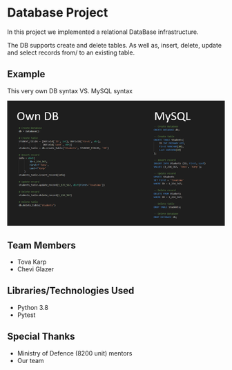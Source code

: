 # Database Project
In this project we implemented a relational DataBase infrastructure.

The DB supports create and delete tables.
As well as, insert, delete, update and select records from/ to an existing table.

## Example
This very own DB syntax VS. MySQL syntax

![alt text](img.png)

## Team Members
* Tova Karp
* Chevi Glazer

## Libraries/Technologies Used
* Python 3.8
* Pytest 

## Special Thanks
* Ministry of Defence (8200 unit) mentors
* Our team 





